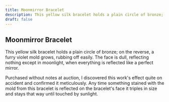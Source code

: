 ```yaml
---
title: Moonmirror Bracelet
description: This yellow silk bracelet holds a plain circle of bronze; on the reverse, a furry violet mold...
draft: false
---
```


## Moonmirror Bracelet

This yellow silk bracelet holds a plain circle of bronze; on the reverse, a furry violet mold
grows, rubbing off easily. The face is dull, reflecting nothing except in moonlight, when
everything is reflected like a perfect mirror.

Purchased without notes at auction, I discovered this work's effect quite on accident and
confirmed it meticulously. Any time something stained with the mold from this bracelet is
reflected on the bracelet's face it triples in size and stays that way until touched by
sunlight.
